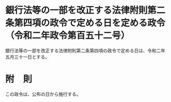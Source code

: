 # 銀行法等の一部を改正する法律附則第二条第四項の政令で定める日を定める政令（令和二年政令第百五十二号）
銀行法等の一部を改正する法律附則第二条第四項の政令で定める日は、令和二年五月三十一日とする。
# 附　則
この政令は、公布の日から施行する。
